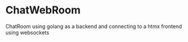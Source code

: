 # ChatWebRoom
ChatRoom using golang as a backend and connecting to a htmx frontend using websockets
